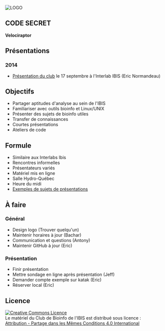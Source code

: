 ![LOGO](https://raw.githubusercontent.com/enormandeau/club_bioinfo_ibis/master/00_archive/images/logo_temporaire_club_bioinfo_ibis.png)

## CODE SECRET
**Velociraptor**

## Présentations
### 2014
- [Présentation du club](https://github.com/enormandeau/club_bioinfo_ibis/raw/master/01_presentations/01_presentation_club_interlab_ibis/presentation.pdf) le 17 septembre à l'Interlab IBIS (Eric Normandeau)

## Objectifs
- Partager aptitudes d'analyse au sein de l'IBIS
- Familiariser avec outils bioinfo et Linux/UNIX
- Présenter des sujets de bioinfo utiles
- Transfer de connaissances
- Courtes présentations
- Ateliers de code

## Formule
- Similaire aux Interlabs Ibis
- Rencontres informelles
- Présentateurs variés
- Matériel mis en ligne
- Salle Hydro-Québec
- Heure du midi
- [Exemples de sujets de présentations](https://github.com/enormandeau/club_bioinfo_ibis/blob/master/01_presentations/01_presentation_club_interlab_ibis/idees_pour_presentations.md)

## À faire

### Général
- Design logo (Trouver quelqu'un)
- Maintenir horaires à jour (Bachar)
- Communication et questions (Antony)
- Maintenir GitHub à jour (Eric)

### Présentation
- Finir présentation
- Mettre sondage en ligne après présentation (Jeff)
- Demander compte exemple sur katak (Eric)
- Réserver local (Eric)

## Licence

<a rel="license" href="http://creativecommons.org/licenses/by-sa/4.0/"><img
alt="Creative Commons Licence" style="border-width:0"
src="https://i.creativecommons.org/l/by-sa/4.0/88x31.png" /></a><br/><span
xmlns:dct="http://purl.org/dc/terms/" property="dct:title">Le matériel du Club
de Bioinfo de l'IBIS</span> est distribué sous licence :<a rel="license"
href="http://creativecommons.org/licenses/by-sa/4.0/deed.fr"><br/>Attribution -
Partage dans les Mêmes Conditions 4.0 International<a>

